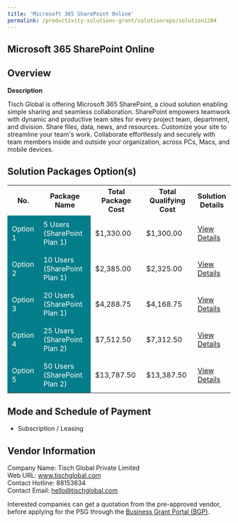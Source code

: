 ```yaml
---
title: 'Microsoft 365 SharePoint Online'
permalink: /productivity-solutions-grant/solutionrepo/solution1204
---
```


## Microsoft 365 SharePoint Online

## Overview

**Description**

Tisch Global is offering Microsoft 365 SharePoint, a cloud solution enabling simple sharing and seamless collaboration. SharePoint empowers teamwork with dynamic and productive team sites for every project team, department, and division. Share files, data, news, and resources. Customize your site to streamline your team's work. Collaborate effortlessly and securely with team members inside and outside your organization, across PCs, Macs, and mobile devices.

## Solution Packages Option(s)

<table>
<tr>
<th><b>No.</b></th>
<th><b>Package Name</b></th>
<th><b>Total Package Cost</b></th>
<th><b>Total Qualifying Cost</b></th>
<th><b>Solution Details</b></th>
</tr>
<tr>
<td style='padding: 10px; background-color: #037E8A; color: #FFFFFF;'>Option 1</td>
<td style='padding: 10px; background-color: #037E8A; color: #FFFFFF;'>5 Users (SharePoint Plan 1)</td>
<td style='padding: 10px;'>$1,330.00</td>
<td style='padding: 10px;'>$1,300.00</td>
<td style='padding: 10px;'><a href='/images/psg/Tisch_Global_Microsoft_07092023_Desensitised_Annex_3_Part1.pdf' target='_blank'>View Details</a></td>
</tr>
<tr>
<td style='padding: 10px; background-color: #037E8A; color: #FFFFFF;'>Option 2</td>
<td style='padding: 10px; background-color: #037E8A; color: #FFFFFF;'>10 Users (SharePoint Plan 1)</td>
<td style='padding: 10px;'>$2,385.00</td>
<td style='padding: 10px;'>$2,325.00</td>
<td style='padding: 10px;'><a href='/images/psg/Tisch_Global_Microsoft_07092023_Desensitised_Annex_3_Part2.pdf' target='_blank'>View Details</a></td>
</tr>
<tr>
<td style='padding: 10px; background-color: #037E8A; color: #FFFFFF;'>Option 3</td>
<td style='padding: 10px; background-color: #037E8A; color: #FFFFFF;'>20 Users (SharePoint Plan 1)</td>
<td style='padding: 10px;'>$4,288.75</td>
<td style='padding: 10px;'>$4,168.75</td>
<td style='padding: 10px;'><a href='/images/psg/Tisch_Global_Microsoft_07092023_Desensitised_Annex_3_Part3.pdf' target='_blank'>View Details</a></td>
</tr>
<tr>
<td style='padding: 10px; background-color: #037E8A; color: #FFFFFF;'>Option 4</td>
<td style='padding: 10px; background-color: #037E8A; color: #FFFFFF;'>25 Users (SharePoint Plan 2)</td>
<td style='padding: 10px;'>$7,512.50</td>
<td style='padding: 10px;'>$7,312.50</td>
<td style='padding: 10px;'><a href='/images/psg/Tisch_Global_Microsoft_07092023_Desensitised_Annex_3_Part4.pdf' target='_blank'>View Details</a></td>
</tr>
<tr>
<td style='padding: 10px; background-color: #037E8A; color: #FFFFFF;'>Option 5</td>
<td style='padding: 10px; background-color: #037E8A; color: #FFFFFF;'>50 Users (SharePoint Plan 2)</td>
<td style='padding: 10px;'>$13,787.50</td>
<td style='padding: 10px;'>$13,387.50</td>
<td style='padding: 10px;'><a href='/images/psg/Tisch_Global_Microsoft_07092023_Desensitised_Annex_3_Part5.pdf' target='_blank'>View Details</a></td>
</tr>
</table>

## Mode and Schedule of Payment

 - Subscription / Leasing

## Vendor Information

 Company Name: Tisch Global Private Limited<br>Web URL: www.tischglobal.com <br>Contact Hotline: 88153634 <br>Contact Email: hello@tischglobal.com <br>

Interested companies can get a quotation from the pre-approved vendor, before applying for the PSG through the <a href='https://www.businessgrants.gov.sg/' target='_blank' rel='noopener'>Business Grant Portal (BGP)</a>.

<script src="/jquery/resize-tables.js"></script>
